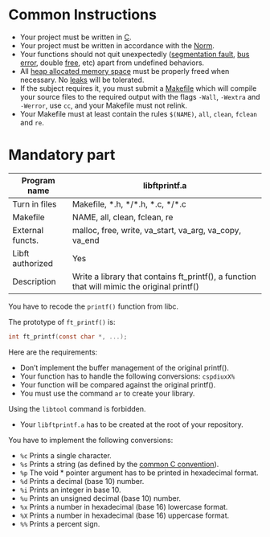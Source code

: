 # Common Instructions

+ Your project must be written in [C](https://en.wikipedia.org/wiki/C_(programming_language)).
+ Your project must be written in accordance with the [Norm](https://github.com/42School/norminette/blob/master/pdf/en.norme.pdf).
+ Your functions should not quit unexpectedly ([segmentation fault](https://en.wikipedia.org/wiki/Segmentation_fault), [bus error](https://en.wikipedia.org/wiki/Bus_error), double [free](https://man7.org/linux/man-pages/man1/free.1.html), etc) apart from undefined behaviors.
+ All [heap allocated memory space](https://en.wikipedia.org/wiki/C_dynamic_memory_allocation) must be properly freed when necessary. No [leaks](https://en.wikipedia.org/wiki/Memory_leak) will be tolerated.
+ If the subject requires it, you must submit a [Makefile](https://en.wikipedia.org/wiki/Make_(software)) which will compile your source files to the required output with the flags `-Wall`, `-Wextra` and `-Werror`, use `cc`, and your Makefile must not relink.
+ Your Makefile must at least contain the rules `$(NAME)`, `all`, `clean`, `fclean` and `re`.


# Mandatory part

| Program name | libftprintf.a |
| ------------ | ------------- |
| Turn in files | Makefile, \*.h, */\*.h, *.c, */\*.c |
| Makefile | NAME, all, clean, fclean, re |
| External functs. | malloc, free, write, va_start, va_arg, va_copy, va_end |
| Libft authorized | Yes |
| Description | Write a library that contains ft_printf(), a function that will mimic the original printf() |

You have to recode the `printf()` function from libc.

The prototype of `ft_printf()` is:

```c
int ft_printf(const char *, ...);
```

Here are the requirements:

- Don’t implement the buffer management of the original printf().
- Your function has to handle the following conversions: `cspdiuxX%`
- Your function will be compared against the original printf().
- You must use the command `ar` to create your library.

Using the `libtool` command is forbidden.

- Your `libftprintf.a` has to be created at the root of your repository.

You have to implement the following conversions:

+ `%c` Prints a single character.
+ `%s` Prints a string (as defined by the [common C convention](https://en.wikibooks.org/wiki/C_Programming/String_manipulation)).
+ `%p` The void * pointer argument has to be printed in hexadecimal format.
+ `%d` Prints a decimal (base 10) number.
+ `%i` Prints an integer in base 10.
+ `%u` Prints an unsigned decimal (base 10) number.
+ `%x` Prints a number in hexadecimal (base 16) lowercase format.
+ `%X` Prints a number in hexadecimal (base 16) uppercase format.
+ `%%` Prints a percent sign.
